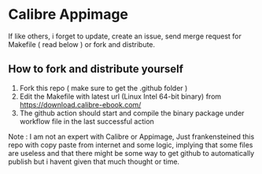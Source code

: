 # Calibre Appimage
If like others, i forget to update, create an issue, send merge request for Makefile ( read below ) or fork and distribute.

## How to fork and distribute yourself
1. Fork this repo ( make sure to get the .github folder )
2. Edit the Makefile with latest url (Linux Intel 64-bit binary) from https://download.calibre-ebook.com/
3. The github action should start and compile the binary package under workflow file in the last successful action

Note : I am not an expert with Calibre or Appimage, Just frankensteined this repo with copy paste from internet and some logic, implying that some files are useless and that there might be some way to get github to automatically publish but i havent given that much thought or time.

